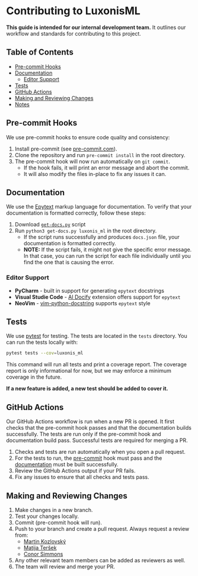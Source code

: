 # Contributing to LuxonisML

**This guide is intended for our internal development team.**
It outlines our workflow and standards for contributing to this project.

## Table of Contents

- [Pre-commit Hooks](#pre-commit-hooks)
- [Documentation](#documentation)
  - [Editor Support](#editor-support)
- [Tests](#tests)
- [GitHub Actions](#github-actions)
- [Making and Reviewing Changes](#making-and-reviewing-changes)
- [Notes](#notes)

## Pre-commit Hooks

We use pre-commit hooks to ensure code quality and consistency:

1. Install pre-commit (see [pre-commit.com](https://pre-commit.com/#install)).
1. Clone the repository and run `pre-commit install` in the root directory.
1. The pre-commit hook will now run automatically on `git commit`.
   - If the hook fails, it will print an error message and abort the commit.
   - It will also modify the files in-place to fix any issues it can.

## Documentation

We use the [Epytext](https://epydoc.sourceforge.net/epytext.html) markup language for documentation.
To verify that your documentation is formatted correctly, follow these steps:

1. Download [`get-docs.py`](https://github.com/luxonis/python-api-analyzer-to-json/blob/main/gen-docs.py) script
1. Run `python3 get-docs.py luxonis_ml` in the root directory.
   - If the script runs successfully and produces `docs.json` file, your documentation is formatted correctly.
   - **NOTE:** If the script fails, it might not give the specific error message. In that case, you can run
     the script for each file individually until you find the one that is causing the error.

### Editor Support

- **PyCharm** - built in support for generating `epytext` docstrings
- **Visual Studie Code** - [AI Docify](https://marketplace.visualstudio.com/items?itemName=AIC.docify) extension offers support for `epytext`
- **NeoVim** - [vim-python-docstring](https://github.com/pixelneo/vim-python-docstring) supports `epytext` style

## Tests

We use [pytest](https://docs.pytest.org/en/stable/) for testing.
The tests are located in the `tests` directory. You can run the tests locally with:

```bash
pytest tests --cov=luxonis_ml
```

This command will run all tests and print a coverage report. The coverage report
is only informational for now, but we may enforce a minimum coverage in the future.

**If a new feature is added, a new test should be added to cover it.**

## GitHub Actions

Our GitHub Actions workflow is run when a new PR is opened.
It first checks that the pre-commit hook passes and that the documentation builds successfully.
The tests are run only if the pre-commit hook and documentation build pass.
Successful tests are required for merging a PR.

1. Checks and tests are run automatically when you open a pull request.
1. For the tests to run, the [pre-commit](#pre-commit-hooks) hook must pass and
   the [documentation](#documentation) must be built successfully.
1. Review the GitHub Actions output if your PR fails.
1. Fix any issues to ensure that all checks and tests pass.

## Making and Reviewing Changes

1. Make changes in a new branch.
1. Test your changes locally.
1. Commit (pre-commit hook will run).
1. Push to your branch and create a pull request. Always request a review from:
   - [Martin Kozlovský](https://github.com/kozlov721)
   - [Matija Teršek](https://github.com/tersekmatija)
   - [Conor Simmons](https://github.com/conorsim)
1. Any other relevant team members can be added as reviewers as well.
1. The team will review and merge your PR.
